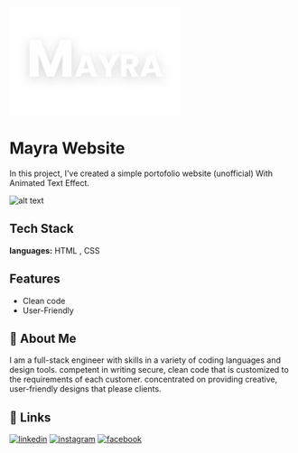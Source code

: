 ![Logo](https://github.com/Mazencloud/Mayra-Website/blob/main/images/logo.png?raw=true)


# Mayra Website

In this project, I've created a simple portofolio website (unofficial) With Animated Text Effect.



![alt text](https://github.com/Mazencloud/Mayra-Website/blob/main/images/Mayra%20Website.gif?raw=true)

## Tech Stack

**languages:** HTML , CSS
## Features

- Clean code
- User-Friendly


## 🚀 About Me
I am a full-stack engineer with skills in a variety of coding languages and design tools. competent in writing secure, clean code that is customized to the requirements of each customer. concentrated on providing creative, user-friendly designs that please clients.


## 🔗 Links
[![linkedin](https://img.shields.io/badge/linkedin-0A66C2?style=for-the-badge&logo=linkedin&logoColor=white)](https://www.linkedin.com/in/mazenelhamy/)
[![instagram](https://img.shields.io/badge/instagram-bc2a8d?style=for-the-badge&logo=instagram&logoColor=white)](https://www.instagram.com/mazenelhamy/)
[![facebook](https://img.shields.io/badge/facebook-3b5998?style=for-the-badge&logo=facebook&logoColor=white)](https://www.facebook.com/mazen.elhamy.39/)
